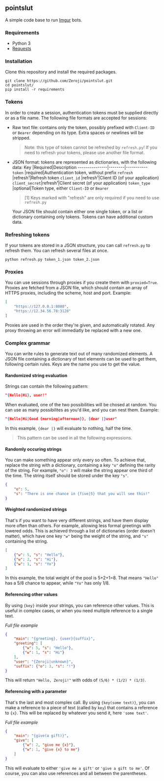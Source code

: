 ## pointslut

A simple code base to run [Imgur](https://imgur.com/) bots.

### Requirements

- Python 3
- [Requests](http://docs.python-requests.org/en/master/)

### Installation

Clone this repository and install the required packages.

```
git clone https://github.com/Zeroji/pointslut.git
cd pointslut/
pip install -r requirements
```

### Tokens

In order to create a session, authentication tokens must be supplied directly
or as a file name. The following file formats are accepted for sessions:

- Raw text file: contains only the token, possibly prefixed with `Client-ID` or
  `Bearer` depending on its type. Extra spaces or newlines will be stripped.
  > Note: this type of token cannot be refreshed by `refresh.py`!
  > If you need to refresh your tokens, please use another file format.
- JSON format: tokens are represented as dictionaries, with the following data:
  Key            |Required|Description
  ---------------|--------|-----------
  `token`        |required|Authentication token, without prefix
  `refresh`      |refresh¹|Refresh token
  `client_id`    |refresh¹|Client ID (of your application)
  `client_secret`|refresh¹|Client secret (of your application)
  `token_type`   |optional|Token type, either `Client-ID` or `Bearer`

  > [1] Keys marked with "refresh" are only required if you need to use `refresh.py`

  Your JSON file should contain either one single token, or a list or
  dictionary containing only tokens. Tokens can have additional custom data.

### Refreshing tokens

If your tokens are stored in a JSON structure, you can call `refresh.py` to
refresh them. You can refresh several files at once.

```
python refresh.py token_1.json token_2.json
```

### Proxies

You can use sessions through proxies if you create them with `proxied=True`.
Proxies are fetched from a JSON file, which should contain an array of HTTPS
proxies, including the scheme, host and port. Example:

```json
[
    "https://127.0.0.1:8080",
    "https://12.34.56.78:3128"
]
```

Proxies are used in the order they're given, and automatically rotated. Any
proxy throwing an error will immediatly be replaced with a new one.

### Complex grammar

You can write rules to generate text out of many randomized elements.
A JSON file containing a dictionary of text elements can be used to get them,
following certain rules. Keys are the name you use to get the value.

#### Randomized string evaluation

Strings can contain the following pattern:
```json
"{Hello|Hi}, user!"
```
When evaluated, one of the two possibilities will be chosed at random. You can
use as many possibilites as you'd like, and you can nest them. Example:
```json
"{Hello|Hi|Good {morning|afternoon}}, {dear |}user"
```
In this example, `{dear |}` will evaluate to nothing, half the time.

> This pattern can be used in all the following expressions.

#### Randomly occuring strings

You can make something appear only every so often. To achieve that, replace the
string with a dictionary, containing a key `"o"` defining the rarity of the string.
For example, `"o": 3` will make the string appear one third of the time. The string
itself should be stored under the key `"s"`.
```json
{
    "o": 5,
    "s": "There is one chance in {five|5} that you will see this!"
}
```

#### Weighted randomized strings

That's if you want to have very different strings, and have them display more often
than others. For example, allowing less formal greetings with lowered odds. This is
achieved through a list of dictionaries (order doesn't matter), which have one key
`"w"` being the weight of the string, and `"s"` containing the string.
```json
[
    {"w": 5, "s": "Hello"},
    {"w": 2, "s": "Hi"},
    {"w": 1, "s": "Yo"}
]
```
In this example, the total weight of the pool is 5+2+1=8. That means `"Hello"` has
a 5/8 chance to appear, while `"Yo"` has only 1/8.

#### Referencing other values

By using `{key}` inside your strings, you can reference other values. This is
useful in complex cases, or when you need multiple reference to a single text.

*Full file example*
```json
{
    "main": "{greeting}, {user}{suffix}",
    "greeting": [
        {"w": 5, "s": "Hello"},
        {"w": 1, "s": "Hi"}
    ],
    "user": "{Zeroji|unknown}",
    "suffix": {"o": 3, "s": "!"}
}
```
This will return `"Hello, Zeroji!"` with odds of `(5/6) * (1/2) * (1/3)`.

#### Referencing with a parameter

That's the last and most complex call. By using `{key(some text)}`, you can make
a reference to a piece of text (called by `key`) that contains a reference to
`{x}`. This will be replaced by whatever you send it, here `'some text'`.

*Full file example*
```json
{
    "main": "{give(a gift)}",
    "give": [
        {"w": 2, "give me {x}"},
        {"w": 1, "give {x} to me"}
    ]
}
```
This will evaluate to either `'give me a gift'` or `'give a gift to me'`. Of
course, you can also use references and all between the parentheses.
